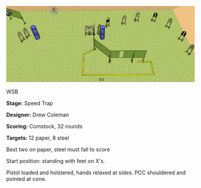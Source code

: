 ![Speed Trap](Stage%20Design.png)

WSB

<b>Stage:</b> Speed Trap

<b>Designer:</b> Drew Coleman

<b>Scoring:</b> Comstock, 32 rounds

<b>Targets: </b>12 paper, 8 steel

Best two on paper, steel must fall to score

Start position: standing with feet on X's.

Pistol loaded and holstered, hands relaxed at sides. PCC shouldered and pointed at cone.
